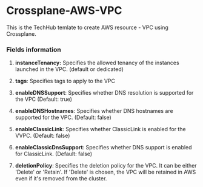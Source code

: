 # Crossplane-AWS-VPC
This is the TechHub temlate to create AWS resource - VPC using Crossplane.  
  
### Fields information  
1. **instanceTenancy:** Specifies the allowed tenancy of the instances launched in the VPC. (default or dedicated)    
  
2. **tags**: Specifies tags to apply to the VPC  

3. **enableDNSSupport**: Specifies whether DNS resolution is supported for the VPC (Default: true)  
  
4. **enableDNSHostnames**: Specifies whether DNS hostnames are supported for the VPC. (Default: false)  
  
5. **enableClassicLink**: Specifies whether ClassicLink is enabled for the VVPC. (Default: false)
  
6. **enableClassicDnsSupport**: Specifies whether DNS support is enabled for ClassicLink. (Default: false)  
  
7. **deletionPolicy**: Specifies the deletion policy for the VPC. It can be either 'Delete' or 'Retain'. If 'Delete' is chosen, the VPC will be retained in AWS even if it's removed from the cluster.      